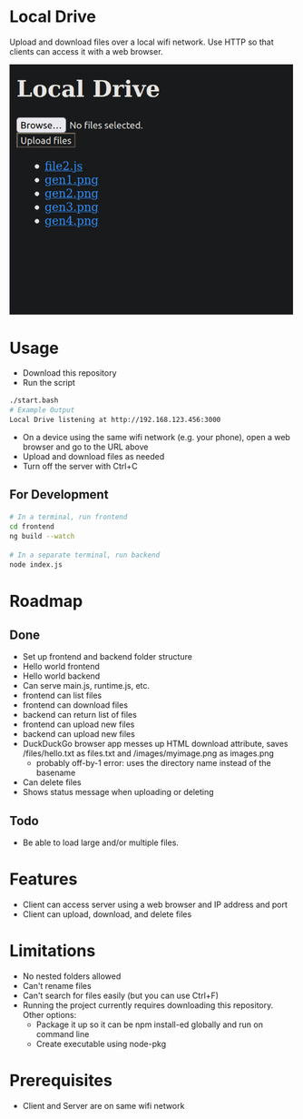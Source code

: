 # Local Drive

Upload and download files over a local wifi network. Use HTTP so that clients can access it with a web browser.

<img src="demo.png" alt="Demo" width="500"/>

# Usage

- Download this repository
- Run the script

```bash
./start.bash
# Example Output
Local Drive listening at http://192.168.123.456:3000
```

- On a device using the same wifi network (e.g. your phone), open a web browser and go to the URL above
- Upload and download files as needed
- Turn off the server with Ctrl+C

## For Development

```bash
# In a terminal, run frontend
cd frontend
ng build --watch

# In a separate terminal, run backend
node index.js
```

# Roadmap

## Done

- Set up frontend and backend folder structure
- Hello world frontend
- Hello world backend
- Can serve main.js, runtime.js, etc.
- frontend can list files
- frontend can download files
- backend can return list of files
- frontend can upload new files
- backend can upload new files
- DuckDuckGo browser app messes up HTML download attribute, saves /files/hello.txt as files.txt and /images/myimage.png as images.png
  - probably off-by-1 error: uses the directory name instead of the basename
- Can delete files
- Shows status message when uploading or deleting

## Todo

- Be able to load large and/or multiple files.

# Features

- Client can access server using a web browser and IP address and port
- Client can upload, download, and delete files

# Limitations

- No nested folders allowed
- Can't rename files
- Can't search for files easily (but you can use Ctrl+F)
- Running the project currently requires downloading this repository. Other options:
  - Package it up so it can be npm install-ed globally and run on command line
  - Create executable using node-pkg

# Prerequisites

- Client and Server are on same wifi network
